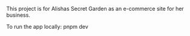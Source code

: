 This project is for Alishas Secret Garden as an e-commerce site for her business.

To run the app locally:
pnpm dev
